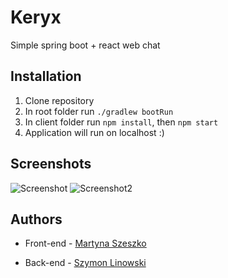 # Keryx
Simple spring boot + react web chat

## Installation
1. Clone repository
2. In root folder run `./gradlew bootRun`
3. In client folder run `npm install`, then `npm start`
4. Application will run on localhost :)

## Screenshots
![Screenshot](https://user-images.githubusercontent.com/21356522/73121476-c876a480-3f7a-11ea-810e-e58b42176936.png)
![Screenshot2](https://user-images.githubusercontent.com/21356522/73121479-cdd3ef00-3f7a-11ea-82ec-a2ca9f065a2c.png)

## Authors
* Front-end - [Martyna Szeszko](https://github.com/martyna007) 

* Back-end - [Szymon Linowski](https://github.com/Syemon) 
